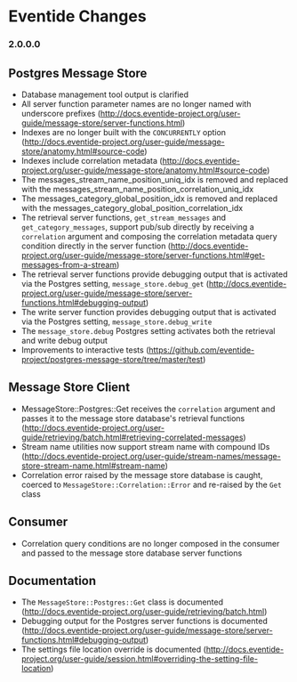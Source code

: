 # Eventide Changes

### 2.0.0.0

## Postgres Message Store

- Database management tool output is clarified
- All server function parameter names are no longer named with underscore prefixes (http://docs.eventide-project.org/user-guide/message-store/server-functions.html)
- Indexes are no longer built with the `CONCURRENTLY` option (http://docs.eventide-project.org/user-guide/message-store/anatomy.html#source-code)
- Indexes include correlation metadata (http://docs.eventide-project.org/user-guide/message-store/anatomy.html#source-code)
- The messages_stream_name_position_uniq_idx is removed and replaced with the messages_stream_name_position_correlation_uniq_idx
- The messages_category_global_position_idx is removed and replaced with the messages_category_global_position_correlation_idx
- The retrieval server functions, `get_stream_messages` and `get_category_messages`, support pub/sub directly by receiving a `correlation` argument and composing the correlation metadata query condition directly in the server function (http://docs.eventide-project.org/user-guide/message-store/server-functions.html#get-messages-from-a-stream)
- The retrieval server functions provide debugging output that is activated via the Postgres setting, `message_store.debug_get` (http://docs.eventide-project.org/user-guide/message-store/server-functions.html#debugging-output)
- The write server function provides debugging output that is activated via the Postgres setting, `message_store.debug_write`
- The `message_store.debug` Postgres setting activates both the retrieval and write debug output
- Improvements to interactive tests (https://github.com/eventide-project/postgres-message-store/tree/master/test)

## Message Store Client

- MessageStore::Postgres::Get receives the `correlation` argument and passes it to the message store database's retrieval functions (http://docs.eventide-project.org/user-guide/retrieving/batch.html#retrieving-correlated-messages)
- Stream name utilities now support stream name with compound IDs (http://docs.eventide-project.org/user-guide/stream-names/message-store-stream-name.html#stream-name)
- Correlation error raised by the message store database is caught, coerced to `MessageStore::Correlation::Error` and re-raised by the `Get` class

## Consumer

- Correlation query conditions are no longer composed in the consumer and passed to the message store database server functions

## Documentation

- The `MessageStore::Postgres::Get` class is documented (http://docs.eventide-project.org/user-guide/retrieving/batch.html)
- Debugging output for the Postgres server functions is documented (http://docs.eventide-project.org/user-guide/message-store/server-functions.html#debugging-output)
- The settings file location override is documented (http://docs.eventide-project.org/user-guide/session.html#overriding-the-setting-file-location)
